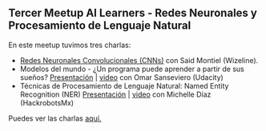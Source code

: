 ## Tercer Meetup AI Learners - Redes Neuronales y Procesamiento de Lenguaje Natural

En este meetup tuvimos tres charlas:

- [Redes Neuronales Convolucionales (CNNs)](https://www.youtube.com/watch?v=DwBJx76KNBc&index=1&list=PLISzkUEI38Ovp2gSbdXH0Ej6PjSO30gmD&t=0s) con Said Montiel (Wizeline).
- Modelos del mundo - ¿Un programa puede aprender a partir de sus sueños? [Presentación](https://github.com/AILearnersMX/Meetup/blob/master/Meetup3/World%20models.pdf) | [video](https://www.youtube.com/watch?v=oVvPHZC6pfM&list=PLISzkUEI38Ovp2gSbdXH0Ej6PjSO30gmD&index=2) con Omar Sanseviero (Udacity)
- Técnicas de Procesamiento de Lenguaje Natural: Named Entity Recognition (NER) [Presentación](https://docs.google.com/presentation/d/1mv7jdLo8IrXxSOySkSjSPIvKoddDWPORAVoRgr10Zb4/edit?usp=sharing) | [video](https://www.youtube.com/watch?v=Z9Bkha3u00g&list=PLISzkUEI38Ovp2gSbdXH0Ej6PjSO30gmD&index=3) con Michelle Díaz (HackrobotsMx)

Puedes ver las charlas [aquí.](https://www.youtube.com/playlist?list=PLISzkUEI38Ovp2gSbdXH0Ej6PjSO30gmD)
